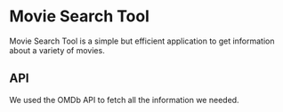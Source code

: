 # Movie Search Tool
Movie Search Tool is a simple but efficient application to get information about a variety of movies.

## API
We used the OMDb API to fetch all the information we needed.